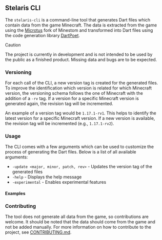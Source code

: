 ## Stelaris CLI

The `stelaris-cli` is a command-line tool that generates Dart files which contain data from the game Minecraft.
The data is extracted from the game using the [Microtus](https://github.com/OneLiteFeatherNET/Microtus) fork of Minestom
and transformed into Dart files using the code generation library [DartPoet](https://github.com/theEvilReaper/DartPoet).

> [!CAUTION]
> The project is currently in development and is not intended to be used by the public as a finished product.
> Missing data and bugs are to be expected.

### Versioning

For each call of the CLI, a new version tag is created for the generated files. To improve the identification which
version is related for which Minecraft version, the versioning schema follows the one of Minecraft with the addition of
a `-rv` tag. If a version for a specific Minecraft version is generated again, the revision tag will be incremented.

An example of a version tag would be `1.17.1-rv1`. This helps to identify the latest version for a specific Minecraft
version. If a new version is available, the revision tag will be incremented (e.g., `1.17.1-rv2`).

### Usage

The CLI comes with a few arguments which can be used to customize the process of generating the Dart files.
Below is a list of all available arguments:

- `-update <major, minor, patch, rev>` - Updates the version tag of the generated files
- `-help` - Displays the help message
- `-experimental` - Enables experimental features

#### Examples

### Contributing

The tool does not generate all data from the game, so contributions are welcome. It should be noted that the data should
come from the game and not be added manually. For more information on how to contribute to the project,
see [CONTRIBUTING.md](CONTRIBUTING.md).
